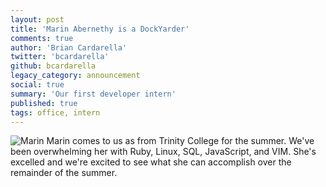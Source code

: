 ```yaml
---
layout: post
title: 'Marin Abernethy is a DockYarder'
comments: true
author: 'Brian Cardarella'
twitter: 'bcardarella'
github: bcardarella
legacy_category: announcement
social: true
summary: 'Our first developer intern'
published: true
tags: office, intern
---
```


![Marin](https://i.imgur.com/SiT4FRr.jpg)
Marin comes to us as from Trinity College for the summer. We've been
overwhelming her with Ruby, Linux, SQL, JavaScript, and VIM. She's
excelled and we're excited to see what she can accomplish over the
remainder of the summer.

